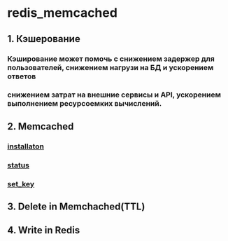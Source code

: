 # redis_memcached
## 1. Кэшерование
### Кэширование может помочь с снижением задержер для пользователей, снижением нагрузи на БД и ускорением ответов
### снижением затрат на внешние сервисы и API, ускорением выполнением ресурсоемких вычислений.
## 2. Memcached
### [installaton](image/2_install_apt_memcached.png)
### [status](image/2.1_status_memcached.png)
### [set_key](image/2.2_telnet_11211.png)
## 3. Delete in Memchached(TTL)
###
## 4. Write in Redis

